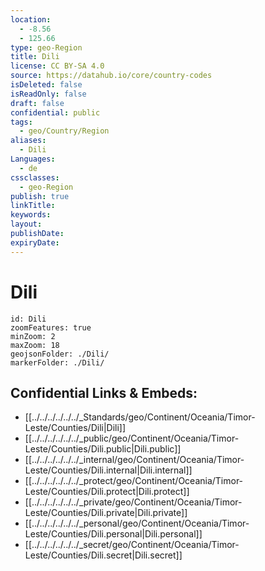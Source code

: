 ```yaml
---
location:
  - -8.56
  - 125.66
type: geo-Region
title: Dili
license: CC BY-SA 4.0
source: https://datahub.io/core/country-codes
isDeleted: false
isReadOnly: false
draft: false
confidential: public
tags:
  - geo/Country/Region
aliases:
  - Dili
Languages:
  - de
cssclasses:
  - geo-Region
publish: true
linkTitle:
keywords:
layout:
publishDate:
expiryDate:
---
```


# Dili

```leaflet
id: Dili
zoomFeatures: true 
minZoom: 2 
maxZoom: 18
geojsonFolder: ./Dili/
markerFolder: ./Dili/
```


## Confidential Links & Embeds: 
- [[../../../../../../_Standards/geo/Continent/Oceania/Timor-Leste/Counties/Dili|Dili]] 
- [[../../../../../../_public/geo/Continent/Oceania/Timor-Leste/Counties/Dili.public|Dili.public]] 
- [[../../../../../../_internal/geo/Continent/Oceania/Timor-Leste/Counties/Dili.internal|Dili.internal]] 
- [[../../../../../../_protect/geo/Continent/Oceania/Timor-Leste/Counties/Dili.protect|Dili.protect]] 
- [[../../../../../../_private/geo/Continent/Oceania/Timor-Leste/Counties/Dili.private|Dili.private]] 
- [[../../../../../../_personal/geo/Continent/Oceania/Timor-Leste/Counties/Dili.personal|Dili.personal]] 
- [[../../../../../../_secret/geo/Continent/Oceania/Timor-Leste/Counties/Dili.secret|Dili.secret]] 

